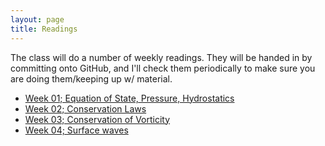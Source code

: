```yaml
---
layout: page
title: Readings
---
```



The class will do a number of weekly readings.  They will be handed in
by committing onto GitHub, and I'll check them periodically to make sure
you are doing them/keeping up w/ material.

  - [Week 01; Equation of State, Pressure, Hydrostatics](https://goo.gl/forms/7zuqVxKPvucIgzyo1)
  - [Week 02; Conservation Laws](./Week02/)
  - [Week 03; Conservation of Vorticity](./Week03/)
  - [Week 04; Surface waves](./Week04/)
